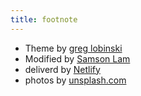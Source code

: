 ```yaml
---
title: footnote
---
```


* Theme by [greg lobinski](https://www.greglobinski.com)
* Modified by [Samson Lam](https://www.linkedin.com/in/samson-lam/)
* deliverd by [Netlify](https://www.netlify.com/)
* photos by [unsplash.com](https://unsplash.com)
